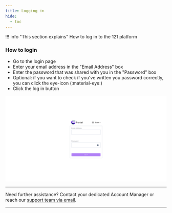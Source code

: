 ```yaml
---
title: Logging in
hide:
  - toc
---
```


!!! info "This section explains"
    How to log in to the 121 platform

### How to login

- Go to the login page
- Enter your email address in the "Email Address" box
- Enter the password that was shared with you in the "Password" box
- Optional: if you want to check if you've written you password correctly, you can click the eye-icon (:material-eye:)
- Click the log in button

![Login screen](https://raw.githubusercontent.com/global-121/121-platform/main/e2e/tests/__screenshots__/UserManualScreenshots/userManualScreenshots.spec.ts/loginScreen.png)

___
Need further assistance? Contact your dedicated Account Manager or reach our [support team via email](mailto:support@121.global).
___

